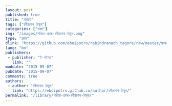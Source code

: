 ```yaml
---
layout: post
published: true
title: "পরিচয়"
tags: ["রবীন্দ্রনাথ ঠাকুর"]
categories: ["প্রবন্ধ"]
img: "/images/পরিচয়-প্রবন্ধ-রবীন্দ্রনাথ-ঠাকুর.png"
type: "প্রবন্ধ"
dlink: "https://github.com/eboipotro/rabindranath_tagore/raw/master/প্রবন্ধ/পরিচয়.epub"
lang: "bn"
publishers: 
 - publisher: "ই-বইপত্র"
   link: ""
moddate: "2015-09-07"
pubdate: "2015-09-07"
comments: true
authors: 
 - author: "রবীন্দ্রনাথ ঠাকুর"
   link: "https://eboipotro.github.io/author/রবীন্দ্রনাথ-ঠাকুর/"
permalink: "/library/পরিচয়-প্রবন্ধ-রবীন্দ্রনাথ-ঠাকুর/"
---
```

